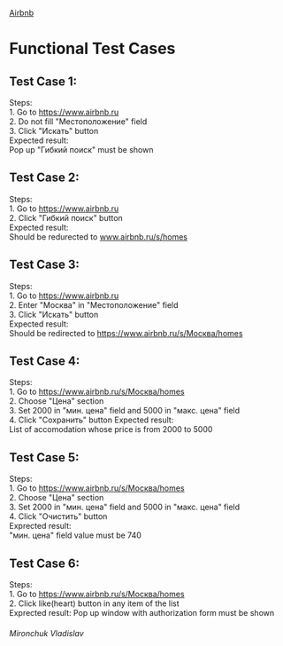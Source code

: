 [Airbnb](https://www.airbnb.ru)
# Functional Test Cases 


## Test Case 1: 
  Steps:  
    1. Go to https://www.airbnb.ru  
    2. Do not fill "Местоположение" field   
    3. Click "Искать" button  
  Expected result:  
    Pop up "Гибкий поиск" must be shown 
 
## Test Case 2:   
  Steps:  
    1. Go to https://www.airbnb.ru  
    2. Click "Гибкий поиск" button  
  Expected result:  
    Should be redurected to www.airbnb.ru/s/homes   
    
## Test Case 3:   
  Steps:  
      1. Go to https://www.airbnb.ru  
      2. Enter "Москва" in "Местоположение" field   
      3. Click "Искать" button  
  Expected result:  
    Should be redirected to https://www.airbnb.ru/s/Москва/homes  
    
## Test Case 4: 
   Steps:  
        1. Go to https://www.airbnb.ru/s/Москва/homes   
        2. Choose "Цена" section  
        3. Set 2000 in "мин. цена" field and 5000 in "макс. цена" field  
        4. Click "Сохранить" button
    Expected result:  
        List of accomodation whose price is from 2000 to 5000
    
## Test Case 5:   
  Steps:  
     1. Go to https://www.airbnb.ru/s/Москва/homes   
     2. Choose "Цена" section  
     3. Set 2000 in "мин. цена" field and 5000 in "макс. цена" field  
     4. Click "Очистить" button   
  Exprected result:   
      "мин. цена" field value must be 740
      
## Test Case 6:   
  Steps:  
     1. Go to https://www.airbnb.ru/s/Москва/homes   
     2. Click like(heart) button in any item of the list  
  Exprected result: 
      Pop up window with authorization form must be shown
      

###### Mironchuk Vladislav
